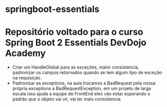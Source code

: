 # springboot-essentials

# Repositório voltado para o curso Spring Boot 2 Essentials DevDojo Academy

- Criar um HandleGlobal para as exceções, maior consistencia, padronizar os campos retornados quando se tem 
algum tipo de exceção na requisição. 
- Padronizar as exceptions, na aula trocamos a BadRequest pela nossa própria exceptions a BadRequestException,
em um projeto de larga escala isso ajuda a equipe de FrontEnd eles vão estar esperando o padrão que o objeto vai 
vir, vai ter mais consistencia 